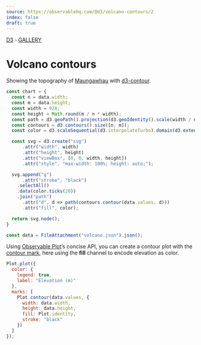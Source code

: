```yaml
---
source: https://observablehq.com/@d3/volcano-contours/2
index: false
draft: true
---
```


<div style="color: grey; font: 13px/25.5px var(--sans-serif); text-transform: uppercase;"><h1 style="display: none;">Volcano contours</h1><a href="https://d3js.org/">D3</a> › <a href="/@d3/gallery">Gallery</a></div>

# Volcano contours

Showing the topography of [Maungawhau](https://en.wikipedia.org/wiki/Maungawhau) with [d3-contour](https://d3js.org/d3-contour).

```js echo
const chart = {
  const n = data.width;
  const m = data.height;
  const width = 928;
  const height = Math.round(m / n * width);
  const path = d3.geoPath().projection(d3.geoIdentity().scale(width / n));
  const contours = d3.contours().size([n, m]);
  const color = d3.scaleSequential(d3.interpolateTurbo).domain(d3.extent(data.values)).nice();

  const svg = d3.create("svg")
      .attr("width", width)
      .attr("height", height)
      .attr("viewBox", [0, 0, width, height])
      .attr("style", "max-width: 100%; height: auto;");

  svg.append("g")
      .attr("stroke", "black")
    .selectAll()
    .data(color.ticks(20))
    .join("path")
      .attr("d", d => path(contours.contour(data.values, d)))
      .attr("fill", color);

  return svg.node();
}
```

```js echo
const data = FileAttachment("volcano.json").json();
```

Using [Observable Plot](https://observablehq.com/plot)’s concise API, you can create a contour plot with the [contour mark](https://observablehq.com/plot/marks/contour), here using the **fill** channel to encode elevation as color.

```js echo
Plot.plot({
  color: {
    legend: true,
    label: "Elevation (m)"
  },
  marks: [
    Plot.contour(data.values, {
      width: data.width,
      height: data.height,
      fill: Plot.identity,
      stroke: "black"
    })
  ]
});
```
